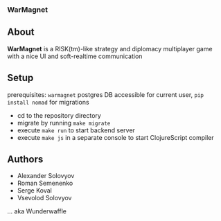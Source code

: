 ### WarMagnet

## About

**WarMagnet** is a RISK(tm)-like strategy and diplomacy multiplayer game with a
nice UI and soft-realtime communication

## Setup

prerequisites: `warmagnet` postgres DB accessible for current user, `pip install
nomad` for migrations

- cd to the repository directory
- migrate by running `make migrate`
- execute `make run` to start backend server
- execute `make js` in a separate console to start ClojureScript compiler


## Authors

- Alexander Solovyov
- Roman Semenenko
- Serge Koval
- Vsevolod Solovyov

... aka Wunderwaffle
